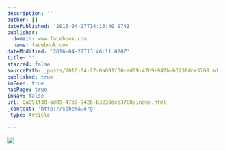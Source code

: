 ```yaml
---
description: ''
author: []
datePublished: '2016-04-27T14:13:40.974Z'
publisher:
  domain: www.facebook.com
  name: facebook.com
dateModified: '2016-04-27T13:46:11.020Z'
title: ''
starred: false
sourcePath: _posts/2016-04-27-0a091f30-ad09-47b9-942b-b3238dce3708.md
published: true
inFeed: true
hasPage: true
inNav: false
url: 0a091f30-ad09-47b9-942b-b3238dce3708/index.html
_context: 'http://schema.org'
_type: Article

---
```

![](https://scontent-yyz1-1.xx.fbcdn.net/v/t1.0-9/10644913_10102408572208929_1789600544731086287_n.jpg?oh=dba231b515ea9eab9f0581e7c4aa2fc0&oe=57B68A19)